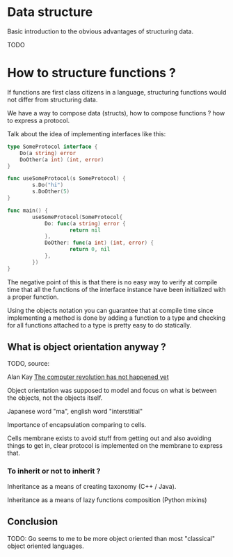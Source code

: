 # Data structure

Basic introduction to the obvious advantages
of structuring data.

TODO

# How to structure functions ?

If functions are first class citizens in a language, structuring
functions would not differ from structuring data.

We have a way to compose data (structs), how to compose functions ?
how to express a protocol.

Talk about the idea of implementing interfaces like this:

```go
type SomeProtocol interface {
    Do(a string) error
    DoOther(a int) (int, error)
}

func useSomeProtocol(s SomeProtocol) {
        s.Do("hi")
        s.DoOther(5)
}

func main() {
        useSomeProtocol(SomeProtocol{
            Do: func(a string) error {
                    return nil
            },
            DoOther: func(a int) (int, error) {
                    return 0, nil
            },
        })
}
```

The negative point of this is that there is no easy way to verify at
compile time that all the functions of the interface instance
have been initialized with a proper function.

Using the objects notation you can guarantee that at compile time
since implementing a method is done by adding a function to a type
and checking for all functions attached to a type is pretty easy
to do statically.

## What is object orientation anyway ?

TODO, source:

Alan Kay [The computer revolution has not happened yet](https://www.youtube.com/watch?v=oKg1hTOQXoY)

Object orientation was supposed to model and focus on what is between the objects, not
the objects itself.

Japanese word "ma", english word "interstitial"

Importance of encapsulation comparing to cells.

Cells membrane exists to avoid stuff from getting out and also
avoiding things to get in, clear protocol is implemented on
the membrane to express that.

### To inherit or not to inherit ?

Inheritance as a means of creating taxonomy (C++ / Java).

Inheritance as a means of lazy functions composition (Python mixins)

## Conclusion

TODO: Go seems to me to be more object oriented
than most "classical" object oriented languages.
